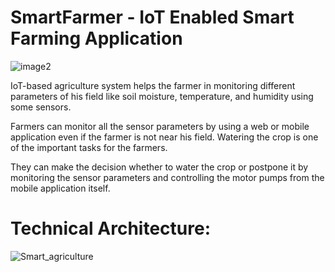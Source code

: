 # SmartFarmer - IoT Enabled Smart Farming Application

![image2](https://user-images.githubusercontent.com/113254856/192786370-6f2eab89-acfb-444b-b009-0882c2d996a7.jpeg)

   IoT-based agriculture system helps the farmer in
monitoring different parameters of his field like
soil moisture, temperature, and humidity using 
some sensors.
    
   Farmers can monitor all the sensor parameters by
using a web or mobile application even if the 
farmer is not near his field. Watering the crop
is one of the important tasks for the farmers.

   They can make the decision whether to water the
crop or postpone it by monitoring the sensor 
parameters and controlling the motor pumps from
the mobile application itself.

# Technical Architecture: 

![Smart_agriculture](https://user-images.githubusercontent.com/113254856/192781678-cdb486f8-c497-427b-864d-b76ee2481e1f.png)


